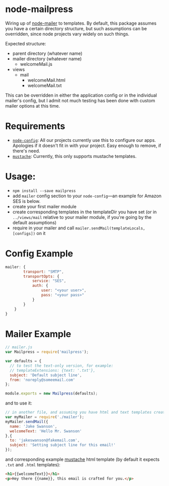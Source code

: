 node-mailpress
==============

Wiring up of [node-mailer](https://github.com/andris9/Nodemailer) to templates. By default, this package assumes you have a certain directory structure, but such assumptions can be overridden, since node projects vary widely on such things.

Expected structure:
- parent directory (whatever name)
 - mailer directory (whatever name)
     - welcomeMail.js
 - views
     - mail
         - welcomeMail.html
         - welcomeMail.txt

This can be overridden in either the application config or in the individual mailer's config, but I admit not much testing has been done with custom mailer options at this time.

Requirements
============

 - [`node-config`](https://github.com/lorenwest/node-config): All our projects currently use this to configure our apps. Apologies if it doesn't fit in with your project. Easy enough to remove, if there's need.
 - [`mustache`](http://mustache.github.io/): Currently, this only supports mustache templates. 

Usage:
======

- `npm install --save mailpress`
- add `mailer` config section to your `node-config`—an example for Amazon SES is below.
- create your first mailer module
- create corresponding templates in the templateDir you have set (or in `../views/mail` relative to your mailer module, if you're going by the default assumptions)
- require in your mailer and call `mailer.sendMail(templateLocals, [configs])` on it

Config Example
============

```javascript
mailer: {
        transport: "SMTP",
        transportOpts: {
            service: "SES",
            auth: {
                user: "<your user>",
                pass: "<your pass>"
            }
        }
    }
}
```

Mailer Example
============
```javascript
// mailer.js
var Mailpress = require('mailpress');

var defaults = {
  // to test the text-only version, for example:
  // templateExtensions: {text: '.txt'},
  subject: 'Default subject line',
  from: 'noreply@someemail.com'
};

module.exports = new Mailpress(defaults);
```
and to use it:
```javascript
// in another file, and assuming you have html and text templates created
var myMailer = require('./mailer');
myMailer.sendMail({
  name: 'Jake Swanson', 
  welcomeText: 'Hello Mr. Swanson'
},{
  to: 'jakeswanson@fakemail.com',
  subject: 'Setting subject line for this email!'
});
```

and corresponding example [mustache](http://mustache.github.io/) html template (by default it expects `.txt` and `.html` templates):
```html
<h1>{{welcomeText}}</h1>
<p>Hey there {{name}}, this email is crafted for you.</p>
```
